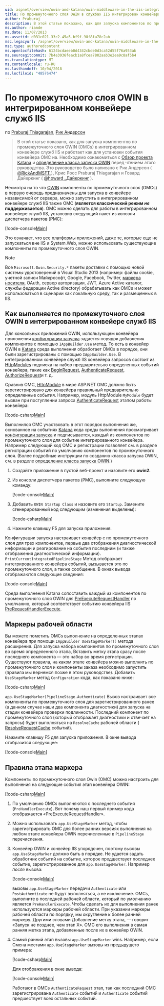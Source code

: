 ```yaml
---
uid: aspnet/overview/owin-and-katana/owin-middleware-in-the-iis-integrated-pipeline
title: По промежуточного слоя OWIN в службах IIS интегрирован конвейера | Документация Майкрософт
author: Praburaj
description: В этой статье показано, как для запуска компонентов по промежуточного слоя OWIN (OMCs) в интегрированном конвейере служб IIS и работает как для установки события конвейера OMC на. Вы должны...
ms.author: riande
ms.date: 11/07/2013
ms.assetid: d031c021-33c2-45a5-bf9f-98f8fa78c2ab
msc.legacyurl: /aspnet/overview/owin-and-katana/owin-middleware-in-the-iis-integrated-pipeline
msc.type: authoredcontent
ms.openlocfilehash: 6124bcdaeeb0d4342cbde0d3ca52d55f76a953ab
ms.sourcegitcommit: 7b4e3936feacb1a8fcea7802aab3e2ea9c8af5b4
ms.translationtype: MT
ms.contentlocale: ru-RU
ms.lasthandoff: 10/04/2018
ms.locfileid: "48576474"
---
```

<a name="owin-middleware-in-the-iis-integrated-pipeline"></a>По промежуточного слоя OWIN в интегрированном конвейере служб IIS
====================
по [Praburaj Thiagarajan](https://github.com/Praburaj), [Рик Андерсон]((https://twitter.com/RickAndMSFT))

> В этой статье показано, как для запуска компонентов по промежуточного слоя OWIN (OMCs) в интегрированном конвейере служб IIS и работает как для установки события конвейера OMC на. Необходимо ознакомиться с [Обзор проекта Katana](an-overview-of-project-katana.md) и [определение класса запуска OWIN](owin-startup-class-detection.md) перед чтением этого руководства. Это руководство было написано с Рик Андерсон ( [ @RickAndMSFT ](https://twitter.com/#!/RickAndMSFT) ), Крис Росс Praburaj Thiagarajan и Говард Дайеркинг ( [ @howard \_Дайеркинг](https://twitter.com/howard_dierking) ).


Несмотря на то что [OWIN](an-overview-of-project-katana.md) компоненты по промежуточного слоя (OMCs) в первую очередь предназначены для запуска в конвейере независимой от сервера, можно запустить в интегрированном конвейере служб IIS также OMC (**является классический режим *не* поддерживается**). OMC можно сделать для работы в интегрированном конвейере служб IIS, установив следующий пакет из консоли диспетчера пакетов (PMC):

[!code-console[Main](owin-middleware-in-the-iis-integrated-pipeline/samples/sample1.cmd)]

Это означает, что все платформы приложений, даже те, которые еще не запускаться вне IIS и System.Web, можно использовать существующие компоненты по промежуточного слоя OWIN. 

> [!NOTE]
> Все `Microsoft.Owin.Security.*` пакеты доставки с помощью новой системы удостоверений в Visual Studio 2013 (например: файлы cookie, учетной записи Майкрософт, Google, Facebook, Twitter, [маркера носителя](http://self-issued.info/docs/draft-ietf-oauth-v2-bearer.html), OAuth, сервер авторизации, JWT, Azure Active каталог, службы федерации Active directory) обрабатывать как OMCs и может использоваться в сценарии как локальную среду, так и размещенных в IIS.

## <a name="how-owin-middleware-executes-in-the-iis-integrated-pipeline"></a>Как выполняется по промежуточного слоя OWIN в интегрированном конвейере служб IIS

Для консольных приложений OWIN, использующем конвейера приложения [конфигурации запуска](owin-startup-class-detection.md) задается порядок добавления компонентов с помощью `IAppBuilder.Use` метод. То есть в конвейер OWIN в [Katana](an-overview-of-project-katana.md) среда выполнения обработает OMCs в порядке, они были зарегистрированы с помощью `IAppBuilder.Use`. В интегрированном конвейере служб IIS конвейера запросов состоит из [HttpModules](https://msdn.microsoft.com/library/ms178468(v=vs.85).aspx) подписка на набор предварительно определенных событий конвейера, такие как [BeginRequest](https://msdn.microsoft.com/library/system.web.httpapplication.beginrequest.aspx), [AuthenticateRequest](https://msdn.microsoft.com/library/system.web.httpapplication.authenticaterequest.aspx), [AuthorizeRequest](https://msdn.microsoft.com/library/system.web.httpapplication.authorizerequest.aspx)и т. д.

Сравнив OMC, [HttpModule](https://msdn.microsoft.com/library/zec9k340(v=vs.85).aspx) в мире ASP.NET OMC должно быть зарегистрировано для конвейера правильный предварительно определенные события. Например, модуль HttpModule `MyModule` будет вызван при поступлении запроса [AuthenticateRequest](https://msdn.microsoft.com/library/system.web.httpapplication.authenticaterequest.aspx) этапом работы конвейера:

[!code-csharp[Main](owin-middleware-in-the-iis-integrated-pipeline/samples/sample2.cs?highlight=10)]

Выполнился OMC участвовать в этот порядок выполнения же, основанное на событиях [Katana](an-overview-of-project-katana.md) кода среды выполнения просматривает [конфигурации запуска](owin-startup-class-detection.md) и подписывается, каждый из компонентов по промежуточного слоя для событие интегрированного конвейера. Например следующий код OMC и регистрации позволяет см. в разделе регистрации событий по умолчанию компонентов по промежуточного слоя. (Более подробные инструкции по созданию класса запуска OWIN, см. в разделе [определение класса запуска OWIN](owin-startup-class-detection.md).)

1. Создайте приложение в пустой веб-проект и назовите его **owin2**.
2. Из консоли диспетчера пакетов (PMC), выполните следующую команду: 

    [!code-console[Main](owin-middleware-in-the-iis-integrated-pipeline/samples/sample3.cmd)]
3. Добавить `OWIN Startup Class` и назовите его `Startup`. Замените сгенерированный код следующим (изменения выделены):  

    [!code-csharp[Main](owin-middleware-in-the-iis-integrated-pipeline/samples/sample4.cs?highlight=5-7,15-36)]
4. Нажмите клавишу F5 для запуска приложения.

Конфигурации запуска настраивает конвейер с по промежуточного слоя для трех компонентов, первые два отображения диагностической информации и реагирование на события последним (и также отображения диагностической информации). `PrintCurrentIntegratedPipelineStage` Метод отображает интегрированного конвейера событий, вызывается это по промежуточного слоя, а также сообщение. В окнах вывода отображаются следующие сведения:

[!code-console[Main](owin-middleware-in-the-iis-integrated-pipeline/samples/sample5.cmd)]

Среда выполнения Katana сопоставить каждый из компонентов по промежуточного слоя OWIN для [PreExecuteRequestHandler](https://msdn.microsoft.com/library/system.web.httpapplication.prerequesthandlerexecute.aspx) по умолчанию, который соответствует событию конвейера IIS [PreRequestHandlerExecute](https://msdn.microsoft.com/library/system.web.httpapplication.prerequesthandlerexecute.aspx).

## <a name="stage-markers"></a>Маркеры рабочей области

Вы можете пометить OMCs выполнение на определенных этапах конвейера при помощи `IAppBuilder UseStageMarker()` метода расширения. Для запуска набора компонентов по промежуточного слоя во время определенного этапа, Вставить метку этапа сразу после последнего компонента — это набор во время регистрации. Существуют правила, на каком этапе конвейера можно выполнить по промежуточного слоя и компоненты заказа необходимо запустить (правила мы вернемся позже в этом руководстве). Добавить `UseStageMarker` метод `Configuration` кода, как показано ниже:

[!code-csharp[Main](owin-middleware-in-the-iis-integrated-pipeline/samples/sample6.cs?highlight=13,19)]

`app.UseStageMarker(PipelineStage.Authenticate)` Вызов настраивает все компоненты по промежуточного слоя для зарегистрированного ранее (в данном случае наши два компонента диагностики) для запуска на стадии конвейера проверки подлинности. Последний компонент по промежуточного слоя (который отображает диагностики и отвечает на запросы) будет выполняться на `ResolveCache` рабочей области ( [ResolveRequestCache](https://msdn.microsoft.com/library/system.web.httpapplication.resolverequestcache.aspx) событий).

Нажмите клавишу F5 для запуска приложения. В окне вывода отобразится следующее:

[!code-console[Main](owin-middleware-in-the-iis-integrated-pipeline/samples/sample7.cmd)]

## <a name="stage-marker-rules"></a>Правила этапа маркера

Компоненты по промежуточного слоя Owin (OMC) можно настроить для выполнения на следующие события этап конвейера OWIN:

[!code-csharp[Main](owin-middleware-in-the-iis-integrated-pipeline/samples/sample8.cs)]

1. По умолчанию OMCs выполняются с последнего события (`PreHandlerExecute`). Вот почему наш первый пример кода отображается «PreExecuteRequestHandler».
2. Можно использовать `app.UseStageMarker` метод, чтобы зарегистрировать OMC для более ранних версиях выполнения на любом этапе конвейера OWIN перечисленные в `PipelineStage` перечисления.
3. Конвейер OWIN и конвейер IIS упорядочен, поэтому вызовы `app.UseStageMarker` должно быть в порядке. Не удается задать обработчик событий на событие, которое предшествует последнее событие, зарегистрированное для `app.UseStageMarker`. Например *после* вызова:

    [!code-console[Main](owin-middleware-in-the-iis-integrated-pipeline/samples/sample9.cmd)]

   вызовы `app.UseStageMarker` передачи `Authenticate` или `PostAuthenticate` не будут выполняться, а не исключение. OMCs, выполните в последней рабочей области, который по умолчанию является `PreHandlerExecute`. Чтобы сделать их для выполнения ранее используются маркеры рабочей области. При указании маркеры рабочей области по порядку, мы округление к более ранней маркеру. Другими словами Добавление метку этапа, — говорит «Запуск не позднее, чем этап X». OMC его выполнения в самая ранняя метка этапа, добавленные после их в конвейер OWIN.
4. Самый ранний этап вызовы `app.UseStageMarker` wins. Например, если Смена местами `app.UseStageMarker` вызовы из предыдущего примера:

    [!code-csharp[Main](owin-middleware-in-the-iis-integrated-pipeline/samples/sample10.cs?highlight=13,19)]

   Для отображения в окне вывода: 

    [!code-console[Main](owin-middleware-in-the-iis-integrated-pipeline/samples/sample11.cmd)]

   Работают в OMCs `AuthenticateRequest` этап, так как последний OMC зарегистрирована `Authenticate` событий и `Authenticate` событий предшествует всех остальных событий.
